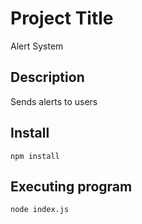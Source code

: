 # Project Title

Alert System

## Description

Sends alerts to users


## Install


```
npm install
```

## Executing program

```
node index.js
```


